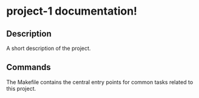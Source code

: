 # project-1 documentation!

## Description

A short description of the project.

## Commands

The Makefile contains the central entry points for common tasks related to this project.

